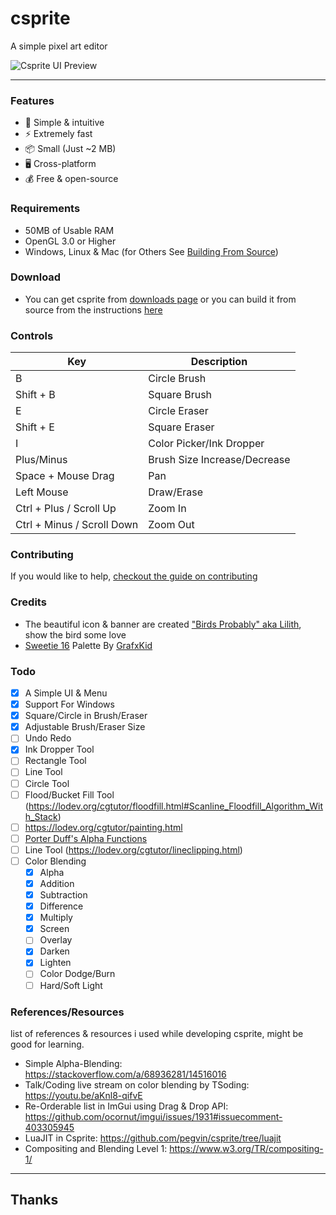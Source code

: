 # csprite
A simple pixel art editor

![Csprite UI Preview](https://github.com/csprite/csprite/assets/75035219/7d5488ee-c26c-484b-8b18-1c62457c7af0)

---
### Features
- :beginner: Simple & intuitive
- :zap: Extremely fast
- :package: Small (Just ~2 MB)
- :desktop_computer: Cross-platform
- :moneybag: Free & open-source

### Requirements
- 50MB of Usable RAM
- OpenGL 3.0 or Higher
- Windows, Linux & Mac (for Others See [Building From Source](https://csprite.github.io/wiki/latest-git/building-from-source.html))

### Download
- You can get csprite from [downloads page](https://csprite.github.io/downloads/) or you can build it from source from the instructions [here](https://csprite.github.io/wiki/latest-git/building-from-source.html)

### Controls
| Key                          | Description                  |
|------------------------------|------------------------------|
| B                            | Circle Brush                 |
| Shift + B                    | Square Brush                 |
| E                            | Circle Eraser                |
| Shift + E                    | Square Eraser                |
| I                            | Color Picker/Ink Dropper     |
| Plus/Minus                   | Brush Size Increase/Decrease |
| Space + Mouse Drag           | Pan                          |
| Left Mouse                   | Draw/Erase                   |
| Ctrl + Plus / Scroll Up      | Zoom In                      |
| Ctrl + Minus / Scroll Down   | Zoom Out                     |

### Contributing
If you would like to help, [checkout the guide on contributing](https://github.com/csprite/.github/blob/master/CONTRIBUTING.md)

### Credits
- The beautiful icon & banner are created ["Birds Probably" aka Lilith](https://www.instagram.com/birds_probably/), show the bird some love
- [Sweetie 16](https://lospec.com/palette-list/sweetie-16) Palette By [GrafxKid](http://grafxkid.tumblr.com/palettes)

### Todo
- [x] A Simple UI & Menu
- [x] Support For Windows
- [x] Square/Circle in Brush/Eraser
- [x] Adjustable Brush/Eraser Size
- [ ] Undo Redo
- [x] Ink Dropper Tool
- [ ] Rectangle Tool
- [ ] Line Tool
- [ ] Circle Tool
- [ ] Flood/Bucket Fill Tool (https://lodev.org/cgtutor/floodfill.html#Scanline_Floodfill_Algorithm_With_Stack)
- [ ] https://lodev.org/cgtutor/painting.html
- [ ] [Porter Duff's Alpha Functions](https://www.pismin.com/10.1145/800031.808606)
- [ ] Line Tool (https://lodev.org/cgtutor/lineclipping.html)
- [ ] Color Blending
  - [x] Alpha
  - [x] Addition
  - [x] Subtraction
  - [x] Difference
  - [x] Multiply
  - [x] Screen
  - [ ] Overlay
  - [x] Darken
  - [x] Lighten
  - [ ] Color Dodge/Burn
  - [ ] Hard/Soft Light

### References/Resources
list of references & resources i used while developing csprite, might be good for learning.

- Simple Alpha-Blending: https://stackoverflow.com/a/68936281/14516016
- Talk/Coding live stream on color blending by TSoding: https://youtu.be/aKnl8-qifvE
- Re-Orderable list in ImGui using Drag & Drop API: https://github.com/ocornut/imgui/issues/1931#issuecomment-403305945
- LuaJIT in Csprite: https://github.com/pegvin/csprite/tree/luajit
- Compositing and Blending Level 1: https://www.w3.org/TR/compositing-1/

---
## Thanks
